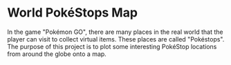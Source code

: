 # World PokéStops Map
In the game "Pokémon GO", there are many places in the real world that the player can visit to collect virtual items. These places are called "Pokéstops". The purpose of this project is to plot some interesting PokéStop locations from around the globe onto a map.
